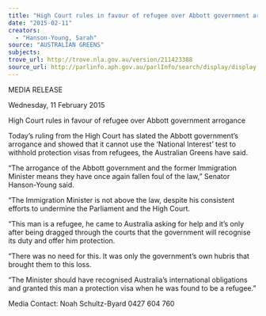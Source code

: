 ```yaml
---
title: "High Court rules in favour of refugee over Abbott government arrogance"
date: "2015-02-11"
creators:
  - "Hanson-Young, Sarah"
source: "AUSTRALIAN GREENS"
subjects:
trove_url: http://trove.nla.gov.au/version/211423388
source_url: http://parlinfo.aph.gov.au/parlInfo/search/display/display.w3p;query=Id%3A%22media/pressrel/3652788%22
---
```


 MEDIA RELEASE    

 Wednesday, 11 February 2015    

 High Court rules in favour of refugee over Abbott government arrogance    

 Today’s ruling from the High Court has slated the Abbott government’s arrogance and  showed that it cannot use the ‘National Interest’ test to withhold protection visas from  refugees, the Australian Greens have said.    

 “The arrogance of the Abbott government and the former Immigration Minister means  they have once again fallen foul of the law,” Senator Hanson-Young said.    

 “The Immigration Minister is not above the law, despite his consistent efforts to  undermine the Parliament and the High Court.    

 “This man is a refugee, he came to Australia asking for help and it’s only after being  dragged through the courts that the government will recognise its duty and offer him  protection.    

 “There was no need for this. It was only the government’s own hubris that brought them  to this loss.    

 “The Minister should have recognised Australia’s international obligations and granted  this man a protection visa when he was found to be a refugee.”    

 

 Media Contact: Noah Schultz-Byard 0427 604 760    

 

